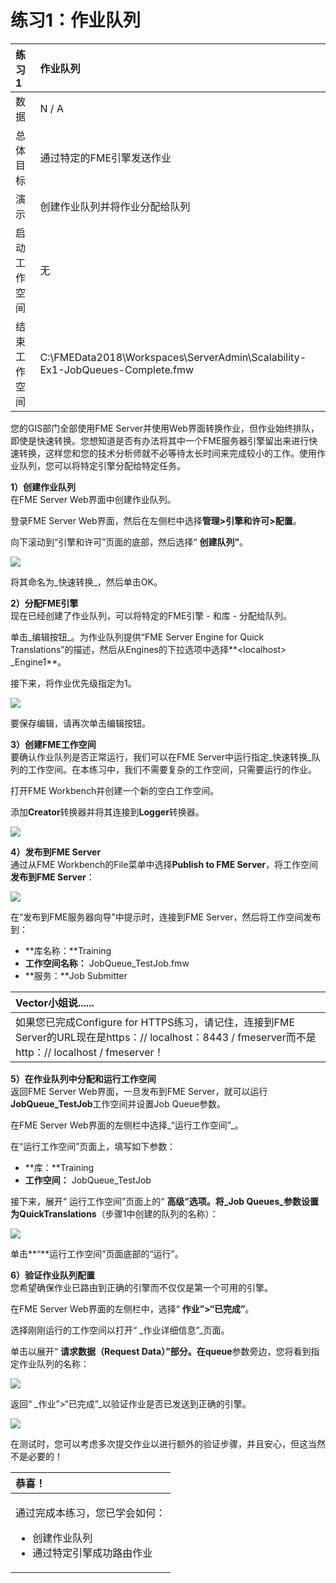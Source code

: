 # 练习1：作业队列

|  练习1 |  作业队列 |
| :--- | :--- |
| 数据 | N / A |
| 总体目标 | 通过特定的FME引擎发送作业 |
| 演示 | 创建作业队列并将作业分配给队列 |
| 启动工作空间 | 无 |
| 结束工作空间 | C:\FMEData2018\Workspaces\ServerAdmin\Scalability-Ex1-JobQueues-Complete.fmw |

您的GIS部门全部使用FME Server并使用Web界面转换作业，但作业始终排队，即使是快速转换。您想知道是否有办法将其中一个FME服务器引擎留出来进行快速转换，这样您和您的技术分析师就不必等待太长时间来完成较小的工作。使用作业队列，您可以将特定引擎分配给特定任务。

  
**1）创建作业队列**  
在FME Server Web界面中创建作业队列。

登录FME Server Web界面，然后在左侧栏中选择**管理&gt;引擎和许可&gt;配置**。

向下滚动到“引擎和许可”页面的底部，然后选择“ **创建队列”**。

[![](https://github.com/xuhengxx/FMETraining-1/tree/c60c1e291fd9e762b26517c54e4fd7ea9f748055/ServerAdmin4Scalability/FMETraining-1%20_%20Exercise1_JobQueues_files/4.201.Ex1.Create_JobQueue.png)](https://github.com/domix2000/FMETraining-1/blob/Server-Admin-2018/ServerAdmin4Scalability/Images/4.201.Ex1.Create_JobQueue.png)

将其命名为_快速转换_，然后单击OK。

  
**2）分配FME引擎**  
现在已经创建了作业队列，可以将特定的FME引擎 - 和库 - 分配给队列。

单击_编辑按钮_。为作业队列提供“FME Server Engine for Quick Translations”的描述，然后从Engines的下拉选项中选择**&lt;localhost&gt; \_Engine1**。

接下来，将作业优先级指定为1。

[![](https://github.com/xuhengxx/FMETraining-1/tree/c60c1e291fd9e762b26517c54e4fd7ea9f748055/ServerAdmin4Scalability/FMETraining-1%20_%20Exercise1_JobQueues_files/4.202.Ex1.JobQueue_SelectEngine.png)](https://github.com/domix2000/FMETraining-1/blob/Server-Admin-2018/ServerAdmin4Scalability/Images/4.202.Ex1.JobQueue_SelectEngine.png)

要保存编辑，请再次单击编辑按钮。

  
**3）创建FME工作空间**  
要确认作业队列是否正常运行，我们可以在FME Server中运行指定_快速转换_队列的工作空间。在本练习中，我们不需要复杂的工作空间，只需要运行的作业。

打开FME Workbench并创建一个新的空白工作空间。

添加**Creator**转换器并将其连接到**Logger**转换器。

[![](https://github.com/xuhengxx/FMETraining-1/tree/c60c1e291fd9e762b26517c54e4fd7ea9f748055/ServerAdmin4Scalability/FMETraining-1%20_%20Exercise1_JobQueues_files/4.203.Ex1.JobQueue_Workspace.png)](https://github.com/domix2000/FMETraining-1/blob/Server-Admin-2018/ServerAdmin4Scalability/Images/4.203.Ex1.JobQueue_Workspace.png)

  
**4）发布到FME Server**  
通过从FME Workbench的File菜单中选择**Publish to FME Server**，将工作空间**发布到FME Server**：

[![](https://github.com/xuhengxx/FMETraining-1/tree/c60c1e291fd9e762b26517c54e4fd7ea9f748055/ServerAdmin4Scalability/FMETraining-1%20_%20Exercise1_JobQueues_files/4.204.Ex1.PublishToServer.png)](https://github.com/domix2000/FMETraining-1/blob/Server-Admin-2018/ServerAdmin4Scalability/Images/4.204.Ex1.PublishToServer.png)

在“发布到FME服务器向导”中提示时，连接到FME Server，然后将工作空间发布到：

* **库名称：**Training
* **工作空间名称：** JobQueue\_TestJob.fmw
* **服务：**Job Submitter

|  Vector小姐说...... |
| :--- |
|  如果您已完成Configure for HTTPS练习，请记住，连接到FME Server的URL现在是https：// localhost：8443 / fmeserver而不是http：// localhost / fmeserver！ |

  
**5）在作业队列中分配和运行工作空间**  
返回FME Server Web界面，一旦发布到FME Server，就可以运行**JobQueue\_TestJob**工作空间并设置Job Queue参数。

在FME Server Web界面的左侧栏中选择_“运行工作空间”_。

在“运行工作空间”页面上，填写如下参数：

* **库：**Training
* **工作空间：** JobQueue\_TestJob

接下来，展开“ 运行工作空间”页面上的“ **高级”**选项。将_Job Queues_参数设置为**QuickTranslations**（步骤1中创建的队列的名称）：

[![](https://github.com/xuhengxx/FMETraining-1/tree/c60c1e291fd9e762b26517c54e4fd7ea9f748055/ServerAdmin4Scalability/FMETraining-1%20_%20Exercise1_JobQueues_files/4.205.Ex1.RunWorkspace_JobQueue.png)](https://github.com/domix2000/FMETraining-1/blob/Server-Admin-2018/ServerAdmin4Scalability/Images/4.205.Ex1.RunWorkspace_JobQueue.png)

单击**“**运行工作空间”页面底部的“运行”。

  
**6）验证作业队列配置**  
您希望确保作业已路由到正确的引擎而不仅仅是第一个可用的引擎。

在FME Server Web界面的左侧栏中，选择“ **作业”&gt;“已完成”**。

选择刚刚运行的工作空间以打开“ _作业详细信息”_页面。

单击以展开“ **请求数据（Request Data）”**部分。在**queue**参数旁边，您将看到指定作业队列的名称：

[![](https://github.com/xuhengxx/FMETraining-1/tree/c60c1e291fd9e762b26517c54e4fd7ea9f748055/ServerAdmin4Scalability/FMETraining-1%20_%20Exercise1_JobQueues_files/4.206.Ex1.VerifyJobQueue_Success.png)](https://github.com/domix2000/FMETraining-1/blob/Server-Admin-2018/ServerAdmin4Scalability/Images/4.206.Ex1.VerifyJobQueue_Success.png)

返回“ _作业”&gt;“已完成”_以验证作业是否已发送到正确的引擎。

[![](https://github.com/xuhengxx/FMETraining-1/tree/c60c1e291fd9e762b26517c54e4fd7ea9f748055/ServerAdmin4Scalability/FMETraining-1%20_%20Exercise1_JobQueues_files/4.207.Ex1.CompletedJobQueue.png)](https://github.com/domix2000/FMETraining-1/blob/Server-Admin-2018/ServerAdmin4Scalability/Images/4.207.Ex1.CompletedJobQueue.png)

在测试时，您可以考虑多次提交作业以进行额外的验证步骤，并且安心，但这当然不是必要的！

<table>
  <thead>
    <tr>
      <th style="text-align:left">恭喜！</th>
    </tr>
  </thead>
  <tbody>
    <tr>
      <td style="text-align:left">
        <p>通过完成本练习，您已学会如何：
          <br />
        </p>
        <ul>
          <li>创建作业队列</li>
          <li>通过特定引擎成功路由作业</li>
        </ul>
      </td>
    </tr>
  </tbody>
</table>